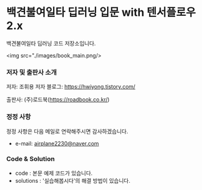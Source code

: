 ﻿# 백견불여일타 딥러닝 입문 with 텐서플로우 2.x

백견불여일타 딥러닝 코드 저장소입니다.

<img src="./images/book_main.png/>

### 저자 및 출판사 소개

저자: 조휘용
저자 블로그: https://hwiyong.tistory.com/  

출판사: (주)로드북(https://roadbook.co.kr/)  

### 정정 사항

정정 사항은 다음 메일로 연락해주시면 감사하겠습니다.  
+ e-mail: airplane2230@naver.com


### Code & Solution
- code : 본문 예제 코드가 있습니다.
- solutions : '실습해봅시다'의 해결 방법이 있습니다.

